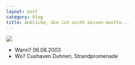 ```yaml
---
layout: post
category: blog
title: Anblicke, die ich nicht missen möchte...
---
```


![](/images-blog/IMG_1528.JPG)

* Wann? 06.08.2003
* Wo? Cuxhaven Duhnen, Strandpromenade
